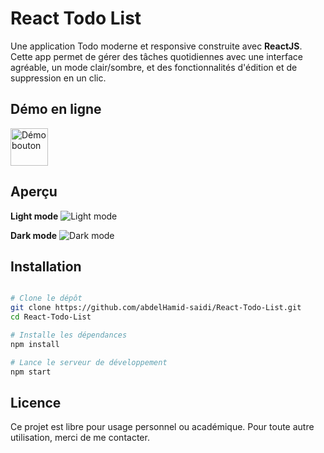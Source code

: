 #  React Todo List

Une application Todo moderne et responsive construite avec **ReactJS**. Cette app permet de gérer des tâches quotidiennes avec une interface agréable, un mode clair/sombre, et des fonctionnalités d'édition et de suppression en un clic.


##  Démo en ligne

  <a href="https://abdelhamid-saidi.github.io/React-Todo-List/" target="_blank">
    <img src="https://github.com/user-attachments/assets/c32a4077-64b0-4caf-8b45-fdabc651e6d4" alt="Démo bouton" height="60">
  </a>
  

##  Aperçu

**Light mode**
![Light mode](https://github.com/user-attachments/assets/9ae22f55-62de-4e04-b2ca-960b37dcc6be)

**Dark mode**
![Dark mode](https://github.com/user-attachments/assets/8e115d48-4604-421e-b5d9-e7fda82f16c6)


##  Installation

```bash

# Clone le dépôt
git clone https://github.com/abdelHamid-saidi/React-Todo-List.git
cd React-Todo-List

# Installe les dépendances
npm install

# Lance le serveur de développement
npm start

```


##  Licence
Ce projet est libre pour usage personnel ou académique. Pour toute autre utilisation, merci de me contacter.
